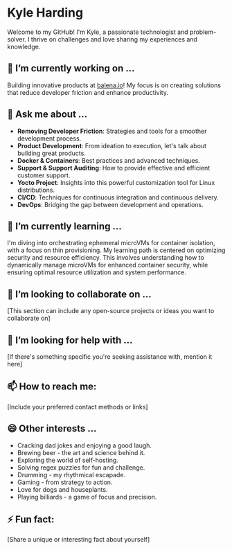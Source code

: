 # Kyle Harding

Welcome to my GitHub! I'm Kyle, a passionate technologist and problem-solver. I thrive on challenges and love sharing my experiences and knowledge.

## 🔭 I’m currently working on ...

Building innovative products at [balena.io](https://balena.io)! My focus is on creating solutions that reduce developer friction and enhance productivity.

## 💬 Ask me about ...

- **Removing Developer Friction**: Strategies and tools for a smoother development process.
- **Product Development**: From ideation to execution, let's talk about building great products.
- **Docker & Containers**: Best practices and advanced techniques.
- **Support & Support Auditing**: How to provide effective and efficient customer support.
- **Yocto Project**: Insights into this powerful customization tool for Linux distributions.
- **CI/CD**: Techniques for continuous integration and continuous delivery.
- **DevOps**: Bridging the gap between development and operations.

## 🌱 I’m currently learning ...

I'm diving into orchestrating ephemeral microVMs for container isolation, with a focus on thin provisioning. My learning path is centered on optimizing security and resource efficiency. This involves understanding how to dynamically manage microVMs for enhanced container security, while ensuring optimal resource utilization and system performance.

## 👯 I’m looking to collaborate on ...

[This section can include any open-source projects or ideas you want to collaborate on]

## 🤔 I’m looking for help with ...

[If there's something specific you're seeking assistance with, mention it here]

## 📫 How to reach me:

[Include your preferred contact methods or links]

## 😄 Other interests ...

- Cracking dad jokes and enjoying a good laugh.
- Brewing beer - the art and science behind it.
- Exploring the world of self-hosting.
- Solving regex puzzles for fun and challenge.
- Drumming - my rhythmical escapade.
- Gaming - from strategy to action.
- Love for dogs and houseplants.
- Playing billiards - a game of focus and precision.

## ⚡ Fun fact:

[Share a unique or interesting fact about yourself]
